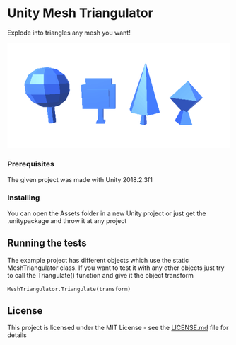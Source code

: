# Unity Mesh Triangulator

Explode into triangles any mesh you want!

![](MeshTriangulator.gif)

### Prerequisites

The given project was made with Unity 2018.2.3f1

### Installing

You can open the Assets folder in a new Unity project or just get the .unitypackage and throw it at any project

## Running the tests

The example project has different objects which use the static MeshTriangulator class. 
If you want to test it with any other objects just try to call the Triangulate() function and give it the object transform 

```
MeshTriangulator.Triangulate(transform)
```

## License

This project is licensed under the MIT License - see the [LICENSE.md](LICENSE.md) file for details
